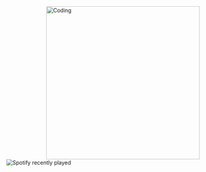 <img align="right" alt="Coding" width="400" src="https://cdn.discordapp.com/attachments/1137824512197541959/1290755926927740949/7wvhkox5u2c8pgh6ndtb.webp?ex=66fd9da2&is=66fc4c22&hm=427097b7c2e223c6cce340c981f64849512d551490fe59c608bfb8743efac1a1&">

![Spotify recently played](https://spotify-recently-played-readme.vercel.app/api?user=313tabitfy4bzfbdsrqvuhcezxla)
